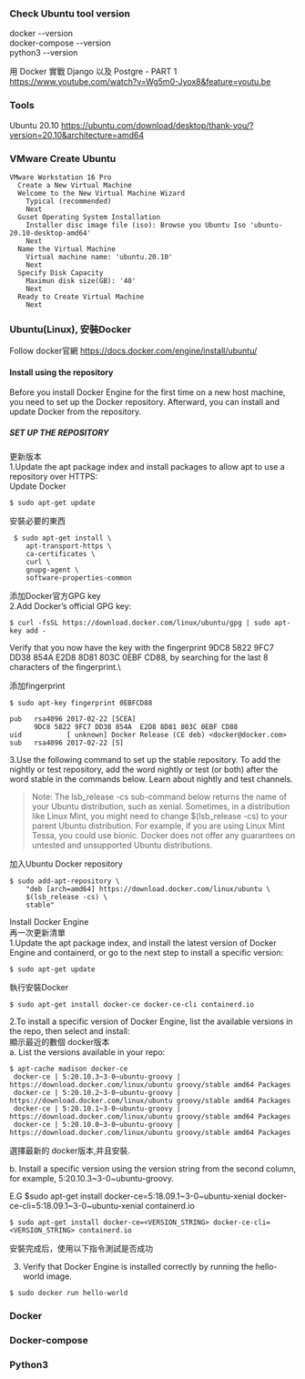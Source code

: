 ### Check Ubuntu tool version
docker --version\
docker-compose --version\
python3 --version

用 Docker 實戰 Django 以及 Postgre - PART 1\
https://www.youtube.com/watch?v=Wg5m0-Jyox8&feature=youtu.be

### Tools
Ubuntu 20.10 https://ubuntu.com/download/desktop/thank-you/?version=20.10&architecture=amd64

### VMware Create Ubuntu
```
VMware Workstation 16 Pro
  Create a New Virtual Machine
  Welcome to the New Virtual Machine Wizard
    Typical (recommended)
    Next
  Guset Operating System Installation
    Installer disc image file (iso): Browse you Ubuntu Iso 'ubuntu-20.10-desktop-amd64'
    Next
  Name the Virtual Machine
    Virtual machine name: 'ubuntu.20.10'
    Next
  Specify Disk Capacity
    Maximun disk size(GB): '40'
    Next
  Ready to Create Virtual Machine
    Next
```

### Ubuntu(Linux), 安裝Docker
Follow docker官網 https://docs.docker.com/engine/install/ubuntu/

#### Install using the repository
Before you install Docker Engine for the first time on a new host machine, you need to set up the Docker repository. Afterward, you can install and update Docker from the repository.
##### SET UP THE REPOSITORY

更新版本\
1.Update the apt package index and install packages to allow apt to use a repository over HTTPS:\
Update Docker
```
$ sudo apt-get update
```
安裝必要的東西
```
 $ sudo apt-get install \
    apt-transport-https \
    ca-certificates \
    curl \
    gnupg-agent \
    software-properties-common 
```
    
添加Docker官方GPG key\
2.Add Docker’s official GPG key:
```
$ curl -fsSL https://download.docker.com/linux/ubuntu/gpg | sudo apt-key add -
```
Verify that you now have the key with the fingerprint 9DC8 5822 9FC7 DD38 854A  E2D8 8D81 803C 0EBF CD88, by searching for the last 8 characters of the fingerprint.\

添加fingerprint
```
$ sudo apt-key fingerprint 0EBFCD88 

pub   rsa4096 2017-02-22 [SCEA]
      9DC8 5822 9FC7 DD38 854A  E2D8 8D81 803C 0EBF CD88
uid           [ unknown] Docker Release (CE deb) <docker@docker.com>
sub   rsa4096 2017-02-22 [S]
```

3.Use the following command to set up the stable repository. To add the nightly or test repository, add the word nightly or test (or both) after the word stable in the commands below. Learn about nightly and test channels.

>Note: The lsb_release -cs sub-command below returns the name of your Ubuntu distribution, such as xenial. Sometimes, in a distribution like Linux Mint, you might need to change $(lsb_release -cs) to your parent Ubuntu distribution. For example, if you are using Linux Mint Tessa, you could use bionic. Docker does not offer any guarantees on untested and unsupported Ubuntu distributions.

加入Ubuntu Docker repository
```
$ sudo add-apt-repository \
    "deb [arch=amd64] https://download.docker.com/linux/ubuntu \
    $(lsb_release -cs) \
    stable"
```

Install Docker Engine\
再一次更新清單\
1.Update the apt package index, and install the latest version of Docker Engine and containerd, or go to the next step to install a specific version:
```
$ sudo apt-get update
```
執行安裝Docker
```
$ sudo apt-get install docker-ce docker-ce-cli containerd.io
```

2.To install a specific version of Docker Engine, list the available versions in the repo, then select and install:\
顯示最近的數個 docker版本\
a. List the versions available in your repo:
```
$ apt-cache madison docker-ce
 docker-ce | 5:20.10.3~3-0~ubuntu-groovy | https://download.docker.com/linux/ubuntu groovy/stable amd64 Packages
 docker-ce | 5:20.10.2~3-0~ubuntu-groovy | https://download.docker.com/linux/ubuntu groovy/stable amd64 Packages
 docker-ce | 5:20.10.1~3-0~ubuntu-groovy | https://download.docker.com/linux/ubuntu groovy/stable amd64 Packages
 docker-ce | 5:20.10.0~3-0~ubuntu-groovy | https://download.docker.com/linux/ubuntu groovy/stable amd64 Packages
```
選擇最新的 docker版本,并且安裝.

b. Install a specific version using the version string from the second column, for example, 5:20.10.3~3-0~ubuntu-groovy.

E.G $sudo apt-get install docker-ce=5:18.09.1~3-0~ubuntu-xenial docker-ce-cli=5:18.09.1~3-0~ubuntu-xenial containerd.io
```
$ sudo apt-get install docker-ce=<VERSION_STRING> docker-ce-cli=<VERSION_STRING> containerd.io
```
安裝完成后，使用以下指令測試是否成功

3. Verify that Docker Engine is installed correctly by running the hello-world image.
```
$ sudo docker run hello-world
```

### Docker
### Docker-compose
### Python3
